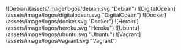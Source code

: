 

<p class="image-line">
![Debian](assets/image/logos/debian.svg "Debian")
![DigitalOcean](assets/image/logos/digitalocean.svg "DigitalOcean")
![Docker](assets/image/logos/docker.svg "Docker")
![Heroku](assets/image/logos/heroku.svg "Heroku")
![Ubuntu](assets/image/logos/ubuntu.svg "Ubuntu")
![Vagrant](assets/image/logos/vagrant.svg "Vagrant")
</p>